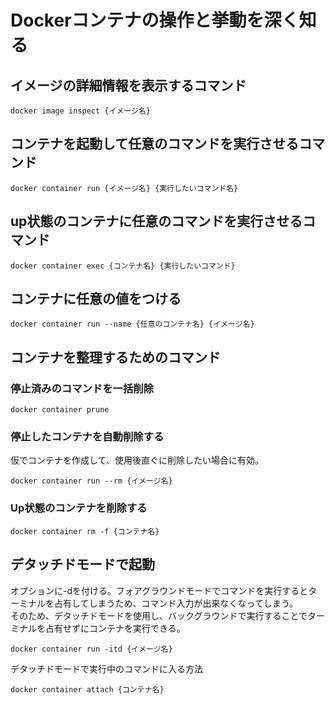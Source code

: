 # Dockerコンテナの操作と挙動を深く知る
## イメージの詳細情報を表示するコマンド
```terminal
docker image inspect {イメージ名}
```

## コンテナを起動して任意のコマンドを実行させるコマンド
```terminal
docker container run {イメージ名} {実行したいコマンド名}
```

## up状態のコンテナに任意のコマンドを実行させるコマンド
```terminal
docker container exec {コンテナ名} {実行したいコマンド}
```

## コンテナに任意の値をつける
```terminal
docker container run --name {任意のコンテナ名} {イメージ名}
```

## コンテナを整理するためのコマンド
### 停止済みのコマンドを一括削除
```terminal
docker container prune
```

### 停止したコンテナを自動削除する
仮でコンテナを作成して、使用後直ぐに削除したい場合に有効。
```terminal
docker container run --rm {イメージ名}
```

### Up状態のコンテナを削除する
```terminal
docker container rm -f {コンテナ名}
```

## デタッチドモードで起動
オプションに-dを付ける。フォアグラウンドモードでコマンドを実行するとターミナルを占有してしまうため、コマンド入力が出来なくなってしまう。  
そのため、デタッチドモードを使用し、バックグラウンドで実行することでターミナルを占有せずにコンテナを実行できる。
```terminal
docker container run -itd {イメージ名}
```

デタッチドモードで実行中のコマンドに入る方法
```terminal
docker container attach {コンテナ名}
```